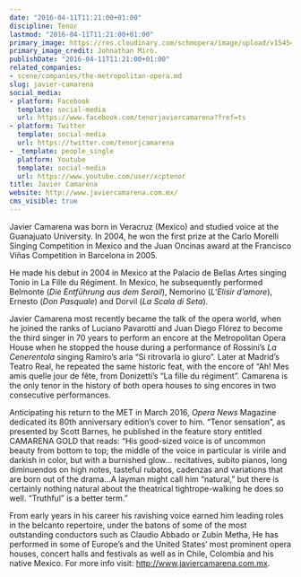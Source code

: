 ```yaml
---
date: "2016-04-11T11:21:00+01:00"
discipline: Tenor
lastmod: "2016-04-11T11:21:00+01:00"
primary_image: https://res.cloudinary.com/schmopera/image/upload/v1545409169/media/webhook-uploads/1460369935105/2016-04-11---Javier-Camarena.jpg.jpg
primary_image_credit: Johnathan Mirò.
publishDate: "2016-04-11T11:21:00+01:00"
related_companies:
- scene/companies/the-metropolitan-opera.md
slug: javier-camarena
social_media:
- platform: Facebook
  template: social-media
  url: https://www.facebook.com/tenorjaviercamarena?fref=ts
- platform: Twitter
  template: social-media
  url: https://twitter.com/tenorjcamarena
- _template: people_single
  platform: Youtube
  template: social-media
  url: https://www.youtube.com/user/xcptenor
title: Javier Camarena
website: http://www.javiercamarena.com.mx/
cms_visible: true
---
```


Javier Camarena was born in Veracruz (Mexico) and studied voice at the Guanajuato University. In 2004, he won the first prize at the Carlo Morelli Singing Competition in Mexico and the Juan Oncinas award at the Francisco Viñas Competition in Barcelona in 2005.

He made his debut in 2004 in Mexico at the Palacio de Bellas Artes singing Tonio in La Fille du Régiment. In Mexico, he subsequently performed Belmonte (*Die Entführung aus dem Serail*), Nemorino (*L’Elisir d’amore*), Ernesto (*Don Pasquale*) and Dorvil (*La Scala di Seta*).

Javier Camarena most recently became the talk of the opera world, when he joined the ranks of Luciano Pavarotti and Juan Diego Flórez to become the third singer in 70 years to perform an encore at the Metropolitan Opera House when he stopped the house during a performance of Rossini’s *La Cenerentola* singing Ramiro’s aria “Si ritrovarla io giuro”. Later at Madrid’s Teatro Real, he repeated the same historic feat, with the encore of “Ah! Mes amis quelle jour de fête, from Donizetti’s “La fille du régiment”. Camarena is the only tenor in the history of both opera houses to sing encores in two consecutive performances.

Anticipating his return to the MET in March 2016, *Opera News* Magazine dedicated its 80th anniversary edition’s cover to him. “Tenor sensation”, as presented by Scott Barnes, he published in the feature story entitled CAMARENA GOLD that reads: “His good-sized voice is of uncommon beauty from bottom to top; the middle of the voice in particular is virile and darkish in color, but with a burnished glow… recitatives, subito pianos, long diminuendos on high notes, tasteful rubatos, cadenzas and variations that are born out of the drama…A layman might call him “natural,” but there is certainly nothing natural about the theatrical tightrope-walking he does so well. “Truthful” is a better term.”

From early years in his career his ravishing voice earned him leading roles in the belcanto repertoire, under the batons of some of the most outstanding conductors such as Claudio Abbado or Zubin Metha, He has performed in some of Europe’s and the United States’ most prominent opera houses, concert halls and festivals as well as in Chile, Colombia and his native Mexico. For more info visit: http://www.javiercamarena.com.mx.
